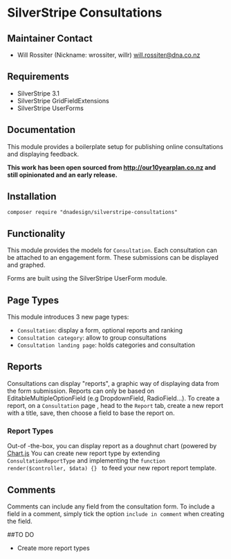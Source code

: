 # SilverStripe Consultations

## Maintainer Contact

* Will Rossiter (Nickname: wrossiter, willr) <will.rossiter@dna.co.nz>

## Requirements

* SilverStripe 3.1
* SilverStripe GridFieldExtensions
* SilverStripe UserForms

## Documentation

This module provides a boilerplate setup for publishing online consultations and
displaying feedback.

**This work has been open sourced from http://our10yearplan.co.nz and still
opinionated and an early release.**

## Installation

	composer require "dnadesign/silverstripe-consultations"

## Functionality
This module provides the models for `Consultation`. Each consultation can be
attached to an engagement form. These submissions can be displayed and graphed.

Forms are built using the SilverStripe UserForm module.

## Page Types
This module introduces 3 new page types:
* `Consultation`: display a form, optional reports and ranking
*  `Consultation category`: allow to group consultations
* `Consultation landing page`: holds categories and consultation

## Reports
Consultations can display "reports", a graphic way of displaying data from the form submission.
Reports can only be based on EditableMultipleOptionField (e.g DropdownField, RadioField...).
To create a report, on a `Consultation` page , head to the `Report` tab, create a new report with a title, save, then choose a field to base the report on.

### Report Types
Out-of -the-box, you can display report as a doughnut chart (powered by [Chart.js](http://www.chartjs.org/ "Chart.js")
You can create new report type by extending `ConsultationReportType` and implementing the 	  ``function render($controller, $data) {} `` to feed your new report report template.

## Comments
Comments can include any field from the consultation form. To include a field in a comment, simply tick the option `include in comment` when creating the field.

##TO DO
* Create more report types
